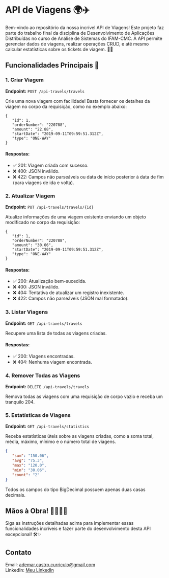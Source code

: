 # API de Viagens 🌍✈️

Bem-vindo ao repositório da nossa incrível API de Viagens! Este projeto faz parte do trabalho final da disciplina de Desenvolvimento de Aplicações Distribuídas no curso de Análise de Sistemas do IFAM-CMC. A API permite gerenciar dados de viagens, realizar operações CRUD, e até mesmo calcular estatísticas sobre os tickets de viagem. 🚗🚆

## Funcionalidades Principais 🚀

### 1. Criar Viagem

**Endpoint:** `POST /api-travels/travels`

Crie uma nova viagem com facilidade! Basta fornecer os detalhes da viagem no corpo da requisição, como no exemplo abaixo:

```
{   
   "id": 1,
   "orderNumber": "220788",
   "amount": "22.88",
   "startDate": "2019-09-11T09:59:51.312Z",
   "type": "ONE-WAY"
}
```

#### Respostas:

- ✅ 201: Viagem criada com sucesso.
- ❌ 400: JSON inválido.
- ❌ 422: Campos não parseáveis ou data de início posterior à data de fim (para viagens de ida e volta).

### 2. Atualizar Viagem

**Endpoint:** `PUT /api-travels/travels/{id}`

Atualize informações de uma viagem existente enviando um objeto modificado no corpo da requisição:

```
{   
   "id": 1,
   "orderNumber": "220788",
   "amount": "30.06",
   "startDate": "2019-09-11T09:59:51.312Z",
   "type": "ONE-WAY"
}
```

#### Respostas:

- ✅ 200: Atualização bem-sucedida.
- ❌ 400: JSON inválido.
- ❌ 404: Tentativa de atualizar um registro inexistente.
- ❌ 422: Campos não parseáveis (JSON mal formatado).

### 3. Listar Viagens

**Endpoint:** `GET /api-travels/travels`

Recupere uma lista de todas as viagens criadas.

#### Respostas:

- ✅ 200: Viagens encontradas.
- ❌ 404: Nenhuma viagem encontrada.

### 4. Remover Todas as Viagens

**Endpoint:** `DELETE /api-travels/travels`

Remova todas as viagens com uma requisição de corpo vazio e receba um tranquilo 204.

### 5. Estatísticas de Viagens

**Endpoint:** `GET /api-travels/statistics`

Receba estatísticas úteis sobre as viagens criadas, como a soma total, média, máximo, mínimo e o número total de viagens.

```json
{   
   "sum": "150.06",
   "avg": "75.3",
   "max": "120.0",
   "min": "30.06",
   "count": "2"
}
```

Todos os campos do tipo BigDecimal possuem apenas duas casas decimais.

## Mãos à Obra! 👨‍💻👩‍💻

Siga as instruções detalhadas acima para implementar essas funcionalidades incríveis e fazer parte do desenvolvimento desta API excepcional! 🛠️✨

## Contato
Email: ademar.castro.curriculo@gmail.com <br>
LinkedIn: [Meu LinkedIn](https://www.linkedin.com/in/ademar-castro-8bb95b256/)
